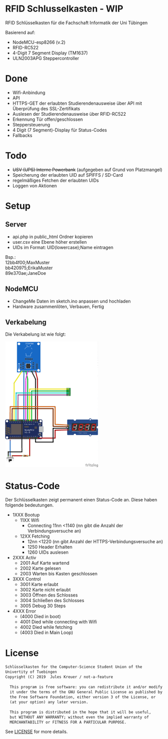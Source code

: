 # RFID Schlusselkasten - WIP

RFID Schlüsselkasten für die Fachschaft Informatik der Uni Tübingen

Basierend auf:
- NodeMCU-esp8266 (v.2)
- RFID-RC522
- 4-Digit 7 Segment Display (TM1637)
- ULN2003APG Steppercontroller

# Done
- Wifi-Anbindung
- API
- HTTPS-GET der erlaubten Studierendenausweise über API mit Überprüfung des
  SSL-Zertifikats
- Auslesen der Studierendenausweise über RFID-RC522
- Erkennung Tür offen/geschlossen
- Steppersteuerung
- 4 Digit (7 Segment)-Display für Status-Codes
- Fallbacks

# Todo
- ~~USV (UPS) Interne Powerbank~~ (aufgegeben auf Grund von Platzmangel)
- Speicherung der erlaubten UID auf SPIFFS / SD-Card
- regelmäßiges Fetchen der erlaubten UIDs
- Loggen von Aktionen

# Setup
## Server
- api.php in public_html Ordner kopieren
- user.csv eine Ebene höher erstellen
- UIDs im Format: UID(lowercase);Name eintragen

Bsp.:<br>
12bb4f00;MaxMuster<br>
bb420975;ErikaMuster<br>
89e370ae;JaneDoe


## NodeMCU
- ChangeMe Daten im sketch.ino anpassen und hochladen
- Hardware zusammenlöten, Verbauen, Fertig

## Verkabelung
Die Verkabelung ist wie folgt:

<img src="/Schematics.png" alt="Wiring schematics" height="400px">


# Status-Code
Der Schlüsselkasten zeigt permanent einen Status-Code an. Diese haben folgende bedeutungen.

- 1XXX Bootup
  - 11XX Wifi 
      - Connecting 11nn <1140 (nn gibt die Anzahl der Verbindungsversuche an)
  - 12XX Fetching
      - 12nn <1220 (nn gibt Anzahl der HTTPS-Verbindungsversuche an)
      - 1250 Header Erhalten
      - 1260 UIDs auslesen
- 2XXX Activ
  - 2001 Auf Karte wartend
  - 2002 Karte gelesen
  - 2003 Warten bis Kasten geschlossen
- 3XXX Control
  - 3001 Karte erlaubt
  - 3002 Karte nicht erlaubt
  - 3003 Öffnen des Schlosses
  - 3004 Schließen des Schlosses
  - 3005 Debug 30 Steps
- 4XXX Error
  - (4000 Died in boot)
  - 4001 Died while connecting with Wifi
  - 4002 Died while fetching
  - (4003  Died in Main Loop)

# License
```
Schlüsselkasten for the Computer-Science Student Union of the Univertity of Tuebingen
Copyright (C) 2019  Jules Kreuer / not-a-feature
  
  This program is free software: you can redistribute it and/or modify
  it under the terms of the GNU General Public License as published by
  the Free Software Foundation, either version 3 of the License, or
  (at your option) any later version.
  
  This program is distributed in the hope that it will be useful,
  but WITHOUT ANY WARRANTY; without even the implied warranty of
  MERCHANTABILITY or FITNESS FOR A PARTICULAR PURPOSE.
````
See [LICENSE](LICENSE) for more details.

